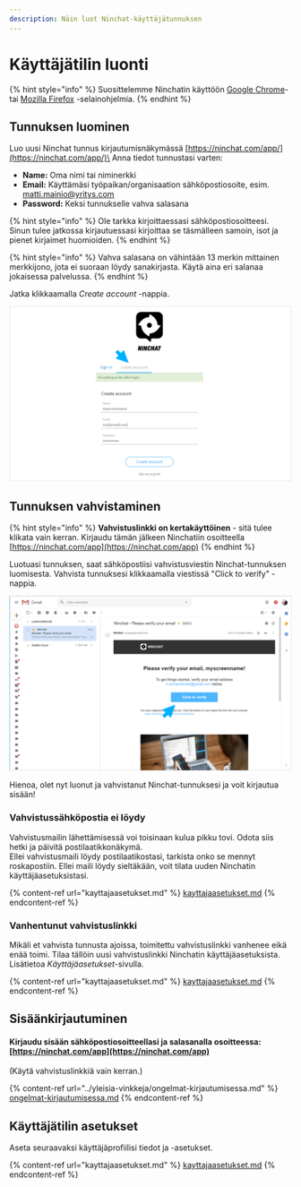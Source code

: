 ```yaml
---
description: Näin luot Ninchat-käyttäjätunnuksen
---
```


# Käyttäjätilin luonti

{% hint style="info" %}
Suosittelemme Ninchatin käyttöön [Google Chrome](https://www.google.com/chrome/)- tai [Mozilla Firefox](https://www.mozilla.org/en-US/firefox/new/) -selainohjelmia.
{% endhint %}

## **Tunnuksen luominen**

Luo uusi Ninchat tunnus kirjautumisnäkymässä [https://ninchat.com/app/](https://ninchat.com/app/)\
Anna tiedot tunnustasi varten:

* **Name:** Oma nimi tai niminerkki
* **Email:** Käyttämäsi työpaikan/organisaation sähköpostiosoite, esim. matti.mainio@yritys.com
* **Password:** Keksi tunnukselle vahva salasana

{% hint style="info" %}
Ole tarkka kirjoittaessasi sähköpostiosoitteesi. Sinun tulee jatkossa kirjautuessasi kirjoittaa se täsmälleen samoin, isot ja pienet kirjaimet huomioiden.
{% endhint %}

{% hint style="info" %}
Vahva salasana on vähintään 13 merkin mittainen merkkijono, jota ei suoraan löydy sanakirjasta. Käytä aina eri salanaa jokaisessa palvelussa.
{% endhint %}

Jatka klikkaamalla _Create account_ -nappia.

![](<../.gitbook/assets/Invite accept signup (1).png>)

### &#x20;<a href="#verifying-account" id="verifying-account"></a>

## Tunnuksen vahvistaminen

{% hint style="info" %}
**Vahvistuslinkki on kertakäyttöinen** - sitä tulee klikata vain kerran. Kirjaudu tämän jälkeen Ninchatiin osoitteella [https://ninchat.com/app](https://ninchat.com/app)
{% endhint %}

Luotuasi tunnuksen, saat sähköpostiisi vahvistusviestin Ninchat-tunnuksen luomisesta. Vahvista tunnuksesi klikkaamalla viestissä "Click to verify" -nappia.

![](../.gitbook/assets/verify.png)

Hienoa, olet nyt luonut ja vahvistanut Ninchat-tunnuksesi ja voit kirjautua sisään!&#x20;

### Vahvistussähköpostia ei löydy <a href="#vahvistussahkopostia-ei-loydy" id="vahvistussahkopostia-ei-loydy"></a>

Vahvistusmailin lähettämisessä voi toisinaan kulua pikku tovi. Odota siis hetki ja päivitä postilaatikkonäkymä. \
Ellei vahvistusmaili löydy postilaatikostasi, tarkista onko se mennyt roskapostiin. Ellei maili löydy sieltäkään, voit tilata uuden Ninchatin käyttäjäasetuksistasi.

{% content-ref url="kayttajaasetukset.md" %}
[kayttajaasetukset.md](kayttajaasetukset.md)
{% endcontent-ref %}

### Vanhentunut vahvistuslinkki

Mikäli et vahvista tunnusta ajoissa, toimitettu vahvistuslinkki vanhenee eikä enää toimi. Tilaa tällöin uusi vahvistuslinkki Ninchatin käyttäjäasetuksista. Lisätietoa _Käyttäjäasetukset_-sivulla.

{% content-ref url="kayttajaasetukset.md" %}
[kayttajaasetukset.md](kayttajaasetukset.md)
{% endcontent-ref %}

## Sisäänkirjautuminen

#### Kirjaudu sisään sähköpostiosoitteellasi ja salasanalla osoitteessa: [https://ninchat.com/app](https://ninchat.com/app)​

(Käytä vahvistuslinkkiä vain kerran.)

{% content-ref url="../yleisia-vinkkeja/ongelmat-kirjautumisessa.md" %}
[ongelmat-kirjautumisessa.md](../yleisia-vinkkeja/ongelmat-kirjautumisessa.md)
{% endcontent-ref %}

## Käyttäjätilin asetukset

Aseta seuraavaksi käyttäjäprofiilisi tiedot ja -asetukset.

{% content-ref url="kayttajaasetukset.md" %}
[kayttajaasetukset.md](kayttajaasetukset.md)
{% endcontent-ref %}

